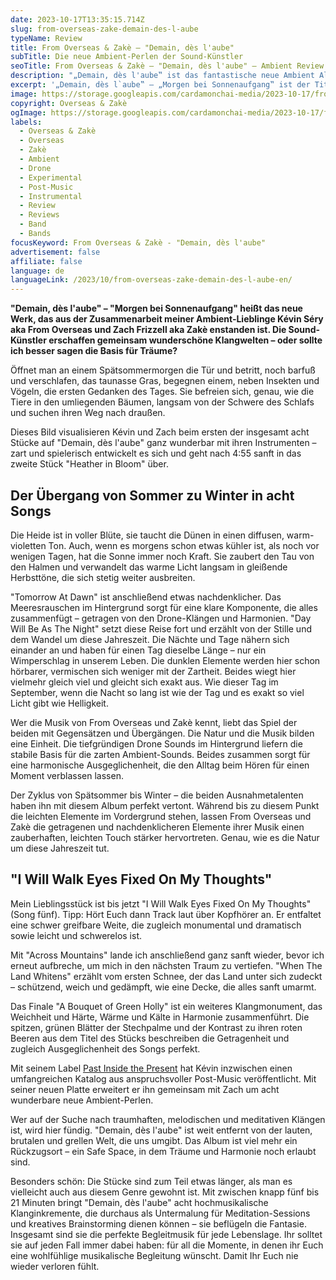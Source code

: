 ```yaml
---
date: 2023-10-17T13:35:15.714Z
slug: from-overseas-zake-demain-des-l-aube
typeName: Review
title: From Overseas & Zakè – "Demain, dès l'aube"
subTitle: Die neue Ambient-Perlen der Sound-Künstler
seoTitle: From Overseas & Zakè – "Demain, dès l'aube" – Ambient Review
description: "„Demain, dès l'aube‟ ist das fantastische neue Ambient Album von From Overseas und Zakè. Erfahrt jetzt alles über die Platte und hört direkt hier rein!"
excerpt: '„Demain, dès l`aube‟ – „Morgen bei Sonnenaufgang‟ ist der Titel des neuen Albums von Kévin Séry aka From Overseas und Zach Frizzell aka Zakè. Dahinter verbirgt sich die großartige Ambient-Vertonung des natürlichen Wandels von Sommer bis Winter. Mein Tipp: Ihr solltet diese acht Songs immer griffbereit haben.'
image: https://storage.googleapis.com/cardamonchai-media/2023-10-17/from-overseas-zake-demain-des-l-aube-jpeg-imagine-181818_534943_1024_768/640.webp
copyright: Overseas & Zakè
ogImage: https://storage.googleapis.com/cardamonchai-media/2023-10-17/from-overseas-zake-demain-des-l-aube-og-2-jpeg-imagine-181818_403934_1200_630/640.webp
labels:
  - Overseas & Zakè
  - Overseas
  - Zakè
  - Ambient
  - Drone
  - Experimental
  - Post-Music
  - Instrumental
  - Review
  - Reviews
  - Band
  - Bands
focusKeyword: From Overseas & Zakè - "Demain, dès l'aube"
advertisement: false
affiliate: false
language: de
languageLink: /2023/10/from-overseas-zake-demain-des-l-aube-en/
---
```


**"Demain, dès l'aube" – "Morgen bei Sonnenaufgang" heißt das neue Werk, das aus der Zusammenarbeit meiner Ambient-Lieblinge Kévin Séry aka From Overseas und Zach Frizzell aka Zakè enstanden ist. Die Sound-Künstler erschaffen gemeinsam wunderschöne Klangwelten – oder sollte ich besser sagen die Basis für Träume?**

Öffnet man an einem Spätsommermorgen die Tür und betritt, noch barfuß und verschlafen, das taunasse Gras, begegnen einem, neben Insekten und Vögeln, die ersten Gedanken des Tages. Sie befreien sich, genau, wie die Tiere in den umliegenden Bäumen, langsam von der Schwere des Schlafs und suchen ihren Weg nach draußen.

Dieses Bild visualisieren Kévin und Zach beim ersten der insgesamt acht Stücke auf "Demain, dès l'aube" ganz wunderbar mit ihren Instrumenten – zart und spielerisch entwickelt es sich und geht nach 4:55 sanft in das zweite Stück "Heather in Bloom" über.

## Der Übergang von Sommer zu Winter in acht Songs

Die Heide ist in voller Blüte, sie taucht die Dünen in einen diffusen, warm-violetten Ton. Auch, wenn es morgens schon etwas kühler ist, als noch vor wenigen Tagen, hat die Sonne immer noch Kraft. Sie zaubert den Tau von den Halmen und verwandelt das warme Licht langsam in gleißende Herbsttöne, die sich stetig weiter ausbreiten.

"Tomorrow At Dawn" ist anschließend etwas nachdenklicher. Das Meeresrauschen im Hintergrund sorgt für eine klare Komponente, die alles zusammenfügt – getragen von den Drone-Klängen und Harmonien. "Day Will Be As The Night" setzt diese Reise fort und erzählt von der Stille und dem Wandel um diese Jahreszeit. Die Nächte und Tage nähern sich einander an und haben für einen Tag dieselbe Länge – nur ein Wimperschlag in unserem Leben. Die dunklen Elemente werden hier schon hörbarer, vermischen sich weniger mit der Zartheit. Beides wiegt hier vielmehr gleich viel und gleicht sich exakt aus. Wie dieser Tag im September, wenn die Nacht so lang ist wie der Tag und es exakt so viel Licht gibt wie Helligkeit.

Wer die Musik von From Overseas und Zakè kennt, liebt das Spiel der beiden mit Gegensätzen und Übergängen. Die Natur und die Musik bilden eine Einheit. Die tiefgründigen Drone Sounds im Hintergrund liefern die stabile Basis für die zarten Ambient-Sounds. Beides zusammen sorgt für eine harmonische Ausgeglichenheit, die den Alltag beim Hören für einen Moment verblassen lassen.

Der Zyklus von Spätsommer bis Winter – die beiden Ausnahmetalenten haben ihn mit diesem Album perfekt vertont. Während bis zu diesem Punkt die leichten Elemente im Vordergrund stehen, lassen From Overseas und Zakè die getragenen und nachdenklicheren Elemente ihrer Musik einen zauberhaften, leichten Touch stärker hervortreten. Genau, wie es die Natur um diese Jahreszeit tut.

## "I Will Walk Eyes Fixed On My Thoughts"

Mein Lieblingsstück ist bis jetzt "I Will Walk Eyes Fixed On My Thoughts" (Song fünf). Tipp: Hört Euch dann Track laut über Kopfhörer an. Er entfaltet eine schwer greifbare Weite, die zugleich monumental und dramatisch sowie leicht und schwerelos ist.

Mit "Across Mountains" lande ich anschließend ganz sanft wieder, bevor ich erneut aufbreche, um mich in den nächsten Traum zu vertiefen. "When The Land Whitens" erzählt vom ersten Schnee, der das Land unter sich zudeckt – schützend, weich und gedämpft, wie eine Decke, die alles sanft umarmt.

Das Finale "A Bouquet of Green Holly" ist ein weiteres Klangmonument, das Weichheit und Härte, Wärme und Kälte in Harmonie zusammenführt. Die spitzen, grünen Blätter der Stechpalme und der Kontrast zu ihren roten Beeren aus dem Titel des Stücks beschreiben die Getragenheit und zugleich Ausgeglichenheit des Songs perfekt.

Mit seinem Label [Past Inside the Present](/tag/past-inside-the-present) hat Kévin inzwischen einen umfangreichen Katalog aus anspruchsvoller Post-Music veröffentlicht. Mit seiner neuen Platte erweitert er ihn gemeinsam mit Zach um acht wunderbare neue Ambient-Perlen.

Wer auf der Suche nach traumhaften, melodischen und meditativen Klängen ist, wird hier fündig. "Demain, dès l'aube" ist weit entfernt von der lauten, brutalen und grellen Welt, die uns umgibt. Das Album ist viel mehr ein Rückzugsort – ein Safe Space, in dem Träume und Harmonie noch erlaubt sind.

Besonders schön: Die Stücke sind zum Teil etwas länger, als man es vielleicht auch aus diesem Genre gewohnt ist. Mit zwischen knapp fünf bis 21 Minuten bringt "Demain, dès l'aube" acht hochmusikalische Klanginkremente, die durchaus als Untermalung für Meditation-Sessions und kreatives Brainstorming dienen können – sie beflügeln die Fantasie. Insgesamt sind sie die perfekte Begleitmusik für jede Lebenslage. Ihr solltet sie auf jeden Fall immer dabei haben: für all die Momente, in denen ihr Euch eine wohlfühlige musikalische Begleitung wünscht. Damit Ihr Euch nie wieder verloren fühlt.
